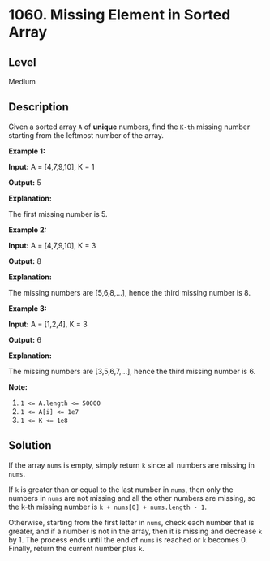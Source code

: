 # 1060. Missing Element in Sorted Array
## Level
Medium

## Description
Given a sorted array `A` of **unique** numbers, find the `K-th` missing number starting from the leftmost number of the array.

**Example 1:**

**Input:** A = [4,7,9,10], K = 1

**Output:** 5

**Explanation:**

The first missing number is 5.

**Example 2:**

**Input:** A = [4,7,9,10], K = 3

**Output:** 8

**Explanation:**

The missing numbers are [5,6,8,...], hence the third missing number is 8.

**Example 3:**

**Input:** A = [1,2,4], K = 3

**Output:** 6

**Explanation:**

The missing numbers are [3,5,6,7,...], hence the third missing number is 6.

**Note:**

1. `1 <= A.length <= 50000`
2. `1 <= A[i] <= 1e7`
3. `1 <= K <= 1e8`

## Solution
If the array `nums` is empty, simply return `k` since all numbers are missing in `nums`.

If `k` is greater than or equal to the last number in `nums`, then only the numbers in `nums` are not missing and all the other numbers are missing, so the k-th missing number is `k + nums[0] + nums.length - 1`.

Otherwise, starting from the first letter in `nums`, check each number that is greater, and if a number is not in the array, then it is missing and decrease `k` by 1. The process ends until the end of `nums` is reached or `k` becomes 0. Finally, return the current number plus `k`.
